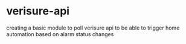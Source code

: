 verisure-api
============
creating a basic module to poll verisure api to be able to trigger home automation based on alarm status changes

